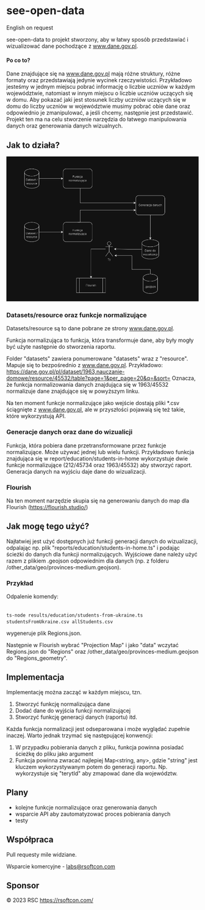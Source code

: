# see-open-data
English on request

see-open-data to projekt stworzony, aby w łatwy sposób przedstawiać i wizualizować dane pochodzące z www.dane.gov.pl.

#### Po co to?

Dane znajdujące się na www.dane.gov.pl mają różne struktury, różne formaty oraz przedstawiają jedynie wycinek rzeczywistości. Przykładowo jesteśmy w jednym miejscu pobrać informację o liczbie uczniów w każdym województwie, natomiast w innym miejscu o liczbie uczniów uczących się w domu. Aby pokazać jaki jest stosunek liczby uczniów uczących się w domu do liczby uczniów w województwie musimy pobrać obie dane oraz odpowiednio je zmanipulować, a jeśli chcemy, następnie jest przedstawić.
Projekt ten ma na celu stworzenie narzędzia do łatwego manipulowania danych oraz generowania danych wizualnych.

## Jak to działa?

![alt text](./docs/see-open-data-readme.PNG "Title")

### Datasets/resource oraz funkcje normalizujące

Datasets/resource są to dane pobrane ze strony www.dane.gov.pl.

Funkcja normalizująca to funkcja, która transformuje dane, aby były mogły być użyte następnie do stworzenia raportu.

Folder "datasets" zawiera ponumerowane "datasets" wraz z "resource". Mapuje się to bezpośrednio z www.dane.gov.pl. Przykładowo:
https://dane.gov.pl/pl/dataset/1963,nauczanie-domowe/resource/45532/table?page=1&per_page=20&q=&sort=
Oznacza, że funkcja normalizowania danych znajdująca się w 1963/45532 normalizuje dane znajdujące się w powyższym linku.

Na ten moment funkcje normalizujące jako wejście dostają pliki *.csv ściągnięte z www.dane.gov.pl, ale w przyszłości pojawaią się też takie, które wykorzystują API.


### Generacje danych oraz dane do wizualicji

Funkcja, która pobiera dane przetransformowane przez funkcje normalizujące. Może używać jednej lub wielu funkcji. Przykładowo funkcja znajdująca się w report/education/students-in-home wykorzystuje dwie funkcje normalizujące (212/45734 oraz 1963/45532) aby stworzyć raport.
Generacja danych na wyjściu daje dane do wizualizacji.


### Flourish

Na ten moment narzędzie skupia się na generowaniu danych do map dla Flourish (https://flourish.studio/)


## Jak mogę tego użyć?

Najłatwiej jest użyć dostępnych już funkcji generacji danych do wizualizacji, odpalając np. plik "reports/education/students-in-home.ts" i podając ścieżki do danych dla funkcji normalizujących. Wyjściowe dane należy użyć razem z plikiem .geojson odpowiednim dla danych (np. z folderu /other_data/geo/provinces-medium.geojson).


### Przykład

Odpalenie komendy:

<code>
ts-node results/education/students-from-ukraine.ts studentsFromUkraine.csv allStudents.csv
</code>

wygeneruje plik Regions.json. 

Następnie w Flourish wybrać "Projection Map" i jako "data" wczytać Regions.json do "Regions" oraz /other_data/geo/provinces-medium.geojson do "Regions_geometry".

## Implementacja

Implementację można zacząć w każdym miejscu, tzn.
1) Stworzyć funkcję normalizująca dane
2) Dodać dane do wyjścia funkcji normalizującej
3) Stworzyć funkcję generacji danych (raportu)
itd.

Każda funkcja normalizacji jest odseparowana i może wyglądać zupełnie inaczej. Warto jednak trzymać się następującej konwencji:
1) W przypadku pobierania danych z pliku, funkcja powinna posiadać ścieżkę do pliku jako argument
2) Funkcja powinna zwracać najlepiej Map<string, any>, gdzie "string" jest kluczem wykorzystywanym potem do generacji raportu. Np. wykorzystuje się "terytId" aby zmapować dane dla województw.

## Plany

- kolejne funkcje normalizujące oraz generowania danych
- wsparcie API aby zautomatyzować proces pobierania danych
- testy

## Współpraca

Pull requesty mile widziane.

Wsparcie komercyjne - labs@rsoftcon.com

## Sponsor

© 2023 RSC https://rsoftcon.com/
